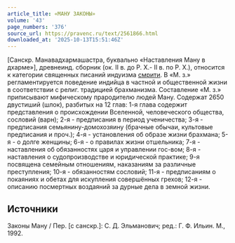 ```yaml
---
article_title: «МАНУ ЗАКОНЫ»
volume: '43'
page_numbers: '376'
source_url: https://pravenc.ru/text/2561866.html
downloaded_at: '2025-10-13T15:51:46Z'
---
```


[Санскр. Манавадхармашастра, буквально «Наставления Ману в дхарме»], древнеинд. сборник (ок. II в. до Р. Х.- II в. по Р. Х.), относится к категории священных писаний индуизма [смрити](https://pravenc.ru/text/смрити.html). В «М. з.» регламентируется поведение индийца в частной и общественной жизни в соответствии с религ. традицией брахманизма. Составление «М. з.» приписывают мифическому прародителю людей Ману. Содержат 2650 двустиший (шлок), разбитых на 12 глав: 1-я глава содержит представления о происхождении Вселенной, человеческого общества, сословий (варн); 2-я - предписания в период ученичества; 3-я - предписания семьянину-домохозяину (брачные обычаи, культовые предписания и проч.); 4-я - установления об образе жизни брахмана; 5-я - о долге женщины; 6-я - о правилах жизни отшельника; 7-я - наставления об обязанностях царя и управлении гос-вом; 8-я - наставления о судопроизводстве и юридической практике; 9-я посвящена семейным отношениям, наказаниям за различные преступления; 10-я - обязанностям сословий; 11-я - предписаниям о покаяниях и обетах для искупления совершённых грехов; 12-я - описанию посмертных воздаяний за дурные дела в земной жизни.

## Источники

Законы Ману / Пер. [с санскр.]: С. Д. Эльманович; ред.: Г. Ф. Ильин. М., 1992.
